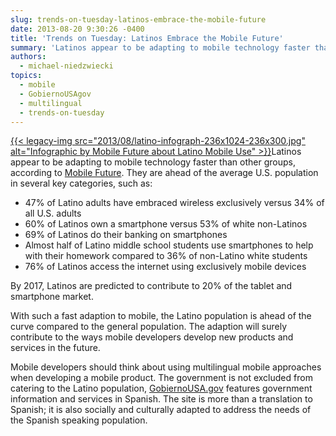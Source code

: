 ```yaml
---
slug: trends-on-tuesday-latinos-embrace-the-mobile-future
date: 2013-08-20 9:30:26 -0400
title: 'Trends on Tuesday: Latinos Embrace the Mobile Future'
summary: 'Latinos appear to be adapting to mobile technology faster than other groups, according to Mobile Future. They are ahead of the average U.S. population in several key categories, such as: 47% of Latino adults have embraced wireless exclusively versus 34% of all U.S. adults'
authors:
  - michael-niedzwiecki
topics:
  - mobile
  - GobiernoUSAgov
  - multilingual
  - trends-on-tuesday
---
```


[{{< legacy-img src="2013/08/latino-infograph-236x1024-236x300.jpg" alt="Infographic by Mobile Future about Latino Mobile Use" >}}](https://s3.amazonaws.com/digitalgov/_legacy-img/2013/08/latino-infograph-236x1024.jpg)Latinos appear to be adapting to mobile technology faster than other groups, according to [Mobile Future](http://mobilefuture.org/newsroom/infographic-latinos-embrace-the-mobile-future/). They are ahead of the average U.S. population in several key categories, such as:

  * 47% of Latino adults have embraced wireless exclusively versus 34% of all U.S. adults
  * 60% of Latinos own a smartphone versus 53% of white non-Latinos
  * 69% of Latinos do their banking on smartphones
  * Almost half of Latino middle school students use smartphones to help with their homework compared to 36% of non-Latino white students
  * 76% of Latinos access the internet using exclusively mobile devices

By 2017, Latinos are predicted to contribute to 20% of the tablet and smartphone market.

With such a fast adaption to mobile, the Latino population is ahead of the curve compared to the general population. The adaption will surely contribute to the ways mobile developers develop new products and services in the future.

Mobile developers should think about using multilingual mobile approaches when developing a mobile product. The government is not excluded from catering to the Latino population, [GobiernoUSA.gov](http://apps.gobiernousa.gov/?v=all)  features government information and services in Spanish. The site is more than a translation to Spanish; it is also socially and culturally adapted to address the needs of the Spanish speaking population.
